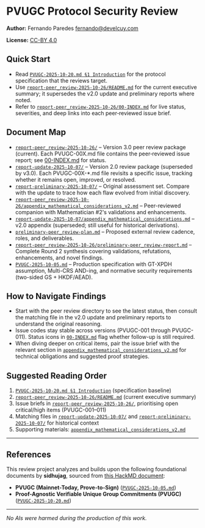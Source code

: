 # PVUGC Protocol Security Review

**Author:** Fernando Paredes <fernando@develcuy.com>

**License:** [CC-BY 4.0](https://creativecommons.org/licenses/by/4.0/)

## Quick Start
- Read [`PVUGC-2025-10-20.md §1 Introduction`](PVUGC-2025-10-20.md) for the protocol specification that the reviews target.
- Use [`report-peer_review-2025-10-26/README.md`](report-peer_review-2025-10-26/README.md) for the current executive summary; it supersedes the v2.0 update and preliminary reports where noted.
- Refer to [`report-peer_review-2025-10-26/00-INDEX.md`](report-peer_review-2025-10-26/00-INDEX.md) for live status, severities, and deep links into each peer‑reviewed issue brief.

## Document Map
- [`report-peer_review-2025-10-26/`](report-peer_review-2025-10-26) – Version 3.0 peer review package (current). Each PVUGC-00X.md file contains the peer‑reviewed issue report; see [00-INDEX.md](report-peer_review-2025-10-26/00-INDEX.md) for status.
- [`report-update-2025-10-07/`](report-update-2025-10-07) – Version 2.0 review package (superseded by v3.0). Each PVUGC-00X-*.md file revisits a specific issue, tracking whether it remains open, improved, or resolved.
- [`report-preliminary-2025-10-07/`](report-preliminary-2025-10-07) – Original assessment set. Compare with the update to trace how each flaw evolved from initial discovery.
- [`report-peer_review-2025-10-26/appendix_mathematical_considerations_v2.md`](report-peer_review-2025-10-26/appendix_mathematical_considerations_v2.md) – Peer-reviewed companion with Mathematician #2's validations and enhancements.
- [`report-update-2025-10-07/appendix_mathematical_considerations.md`](report-update-2025-10-07/appendix_mathematical_considerations.md) – v2.0 appendix (superseded; still useful for historical derivations).
- [`preliminary-peer_review-plan.md`](report-peer_review-2025-10-26/preliminary-peer_review-plan.md) – Proposed external review cadence, roles, and deliverables.
- [`report-peer_review-2025-10-26/preliminary-peer_review-report.md`](report-peer_review-2025-10-26/preliminary-peer_review-report.md) – Complete Round 2 synthesis covering validations, refutations, enhancements, and novel findings.
- [`PVUGC-2025-10-05.md`](PVUGC-2025-10-05.md) – Production specification with GT-XPDH assumption, Multi-CRS AND-ing, and normative security requirements (two-sided GS + HKDF/AEAD).

## How to Navigate Findings
- Start with the peer review directory to see the latest status, then consult the matching file in the v2.0 update and preliminary reports to understand the original reasoning.
- Issue codes stay stable across versions (PVUGC-001 through PVUGC-011). Status icons in [`00-INDEX.md`](report-peer_review-2025-10-26/00-INDEX.md) flag whether follow-up is still required.
- When diving deeper on critical items, pair the issue brief with the relevant section in [`appendix_mathematical_considerations_v2.md`](report-peer_review-2025-10-26/appendix_mathematical_considerations_v2.md) for technical obligations and suggested proof strategies.

## Suggested Reading Order
1. [`PVUGC-2025-10-20.md §1 Introduction`](PVUGC-2025-10-20.md) (specification baseline)
2. [`report-peer_review-2025-10-26/README.md`](report-peer_review-2025-10-26/README.md) (current executive summary)
3. Issue briefs in [`report-peer_review-2025-10-26/`](report-peer_review-2025-10-26), prioritising open critical/high items (PVUGC-001–011)
4. Matching files in [`report-update-2025-10-07/`](report-update-2025-10-07) and [`report-preliminary-2025-10-07/`](report-preliminary-2025-10-07) for historical context
5. Supporting materials: [`appendix_mathematical_considerations_v2.md`](report-peer_review-2025-10-26/appendix_mathematical_considerations_v2.md)

---

## References

This review project analyzes and builds upon the following foundational documents by **sidhujag**, sourced from [this HackMD document](https://hackmd.io/@sidhujag/BJeoZ0Ohxe):

- **PVUGC (Mainnet-Today, Prove-to-Sign)** ([`PVUGC-2025-10-05.md`](PVUGC-2025-10-05.md))
- **Proof-Agnostic Verifiable Unique Group Commitments (PVUGC)** ([`PVUGC-2025-10-20.md`](PVUGC-2025-10-20.md))

---

*No AIs were harmed during the production of this work.*
